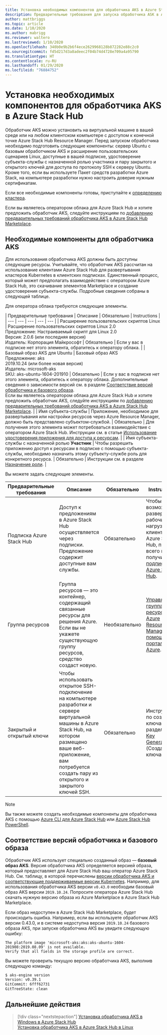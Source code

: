 ```yaml
---
title: Установка необходимых компонентов для обработчика AKS в Azure Stack Hub
description: Предварительные требования для запуска обработчика ASK в Azure Stack Hub.
author: mattbriggs
ms.topic: article
ms.date: 1/10/2020
ms.author: mabrigg
ms.reviewer: waltero
ms.lastreviewed: 1/10/2020
ms.openlocfilehash: 340b0e9b2b6f4ece2629968128b872282e88c2c0
ms.sourcegitcommit: fd5d217d3a8adeec2f04b74d4728e709a4a95790
ms.translationtype: HT
ms.contentlocale: ru-RU
ms.lasthandoff: 01/29/2020
ms.locfileid: "76884752"
---
```

# <a name="set-up-the-prerequisites-for-the-aks-engine-on-azure-stack-hub"></a>Установка необходимых компонентов для обработчика AKS в Azure Stack Hub

Обработчик AKS можно установить на виртуальной машине в вашей среде или на любом клиентском компьютере с доступом к конечной точке Azure Stack Hub Resource Manager. Перед запуском обработчика необходимо подготовить следующие компоненты: сервер Ubuntu с базовым обработчиком AKS и расширение пользовательских сценариев Linux, доступные в вашей подписке, удостоверение субъекта-службы с назначенной ролью участника и пару закрытого и открытого ключей для доступа по протоколу SSH к серверу Ubuntu. Кроме того, если вы используете Пакет средств разработки Azure Stack, на компьютере разработки нужно настроить доверие нужным сертификатам.

Если все необходимые компоненты готовы, приступайте к [определению кластера](azure-stack-kubernetes-aks-engine-deploy-cluster.md).

Если вы являетесь оператором облака для Azure Stack Hub и хотите предложить обработчик AKS, следуйте инструкциям по [добавлению предварительных требований обработчика AKS в Azure Stack Hub Marketplace](../operator/azure-stack-aks-engine.md).

## <a name="prerequisites-for-the-aks-engine"></a>Необходимые компоненты для обработчика AKS

Для использования обработчика AKS должны быть доступны следующие ресурсы. Учитывайте, что обработчик AKS рассчитан на использование клиентами Azure Stack Hub для развертывания кластеров Kubernetes в клиентских подписках. Единственный процесс, который может предполагать взаимодействие с оператором Azure Stack Hub, это скачивание элементов Marketplace и создание удостоверения субъекта-службы. Подробные сведения собраны в следующей таблице.

Для оператора облака требуются следующие элементы.

| Предварительные требования | Описание | Обязательно | Instructions |
| --- | --- | --- | --- | --- |
| Расширение пользовательских скриптов Linux | Расширение пользовательских скриптов Linux 2.0<br>Предложение: Настраиваемый скрипт для Linux 2.0<br>Версия: 2.0.6 (или последняя версия)<br>Издатель: Корпорация Майкрософт | Обязательно | Если у вас в подписке нет этого элемента, обратитесь к оператору облака. |
| Базовый образ AKS для Ubuntu | Базовый образ AKS<br>Предложение: aks<br> 2019.10.24 (или более новая версия)<br>Издатель: microsoft-aks<br>SKU: aks-ubuntu-1604-201910 | Обязательно | Если у вас в подписке нет этого элемента, обратитесь к оператору облака. Дополнительные сведения о зависимости версий см. в разделе [Соответствие версий обработчика и базового образа](#matching-engine-to-base-image-version).<br> Если вы являетесь оператором облака для Azure Stack Hub и хотите предложить обработчик AKS, следуйте инструкциям по [добавлению предварительных требований обработчика AKS в Azure Stack Hub Marketplace](../operator/azure-stack-aks-engine.md). |
| Имя субъекта-службы |  Приложение, необходимое для развертывания или настройки ресурсов через Azure Resource Manager, должно быть представлено субъектом-службой. | Обязательно | Для получения этого элемента может потребоваться взаимодействие с оператором Azure Stack Hub.  Инструкции см. в статье [Использование удостоверения приложения для доступа к ресурсам](https://docs.microsoft.com/azure-stack/operator/azure-stack-create-service-principals). |
| Имя субъекта-службы с назначенной ролью **Участник** | Чтобы разрешить приложению доступ к ресурсам в подписке с помощью субъекта-службы, необходимо назначить этому субъекту-службе роль для конкретного ресурса. | Обязательно | Инструкции см. в разделе [Назначение роли](https://docs.microsoft.com/azure-stack/operator/azure-stack-create-service-principals#assign-a-role). |

Вы можете задать следующие элементы.

| Предварительные требования | Описание | Обязательно | Instructions |
| --- | --- | --- | --- |
| Подписка Azure Stack Hub | Доступ к предложениям в Azure Stack Hub осуществляется через подписки. Предложение содержит доступные вам службы. | Обязательно | Чтобы иметь возможность развертывать рабочие нагрузки клиента в Azure Stack Hub, прежде всего нужно получить [подписку Azure Stack Hub](https://docs.microsoft.com/azure-stack/user/azure-stack-subscribe-services). |
| Группа ресурсов | Группа ресурсов — это контейнер, содержащий связанные ресурсы для решения Azure. Если вы не укажете существующую группу ресурсов, средство создаст новую. | Необязательно | [Управление группами ресурсов Azure Resource Manager с помощью портала Azure](https://docs.microsoft.com/azure/azure-resource-manager/manage-resource-groups-portal). |
| Закрытый и открытый ключи | Чтобы использовать открытое SSH-подключение на компьютере разработки и сервере виртуальной машины в Azure Stack Hub, на котором размещено ваше веб-приложение, вам потребуется создать пару из открытого и закрытого ключей SSH. | Обязательно | Инструкции по создания ключа см. в разделе [SSH Key Generation](https://docs.microsoft.com/azure-stack/user/azure-stack-dev-start-howto-ssh-public-key) (Создание ключа SSH).|


> [!Note]  
> Вы также можете создать необходимые компоненты для обработчика AKS с помощью [Azure CLI для Azure Stack Hub](https://docs.microsoft.com/azure-stack/user/azure-stack-version-profiles-azurecli2) или [Azure Stack Hub PowerShell](https://docs.microsoft.com/azure-stack/operator/azure-stack-powershell-install).

## <a name="matching-engine-to-base-image-version"></a>Соответствие версий обработчика и базового образа

Обработчик AKS использует специально созданный образ — **базовый образ AKS**. Версия обработчика AKS определяется версией образа, который предоставляет для Azure Stack Hub ваш оператор Azure Stack Hub. См. таблицу, в которой перечислены [версии обработчика AKS и соответствующие поддерживаемые версии Kubernetes](https://github.com/Azure/aks-engine/blob/master/docs/topics/azure-stack.md#supported-kubernetes-versions). Например, для использования обработчика AKS версии `v0.43.0` необходим базовый образ AKS версии `2019.10.24`. Попросите оператора Azure Stack Hub скачать нужную версию образа из Azure Marketplace в Azure Stack Hub Marketplace.

Если образ недоступен в Azure Stack Hub Marketplace, будет происходить ошибка. Например, если вы используете обработчик AKS версии 0.43.0, и в системе недоступна версия `2019.10.24` базового образа AKS, при запуске обработчика AKS вы увидите следующую ошибку: 

```Text  
The platform image 'microsoft-aks:aks:aks-ubuntu-1604-201908:2019.08.09' is not available. 
Verify that all fields in the storage profile are correct.
```

Вы можете проверить текущую версию обработчика AKS, выполнив следующую команду:

```bash  
$ aks-engine version
Version: v0.39.1
GitCommit: 6fff62731
GitTreeState: clean
```

## <a name="next-steps"></a>Дальнейшие действия

> [!div class="nextstepaction"]
> [Установка обработчика AKS в Windows в Azure Stack Hub](azure-stack-kubernetes-aks-engine-deploy-windows.md)  
> [Установка обработчика AKS в Azure Stack Hub в Linux](azure-stack-kubernetes-aks-engine-deploy-linux.md)